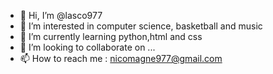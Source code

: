 - 👋 Hi, I’m @lasco977
- 👀 I’m interested in  computer science, basketball and music
- 🌱 I’m currently learning python,html and css
- 💞️ I’m looking to collaborate on ...
- 📫 How to reach me : nicomagne977@gmail.com

<!---
lasco977/lasco977 is a ✨ special ✨ repository because its `README.md` (this file) appears on your GitHub profile.
You can click the Preview link to take a look at your changes.
--->
